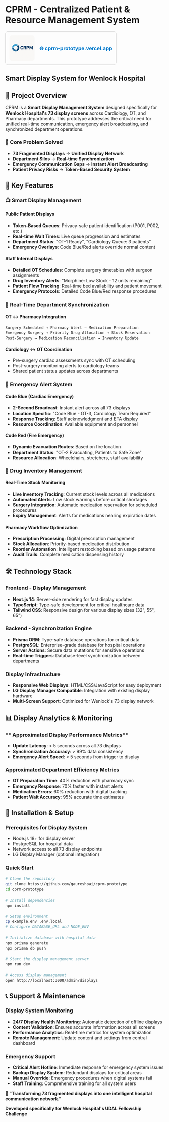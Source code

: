 # CPRM - Centralized Patient & Resource Management System

<div style="display: flex; align-items: center; gap: 16px; border: 1px solid #ccc; padding: 12px; border-radius: 8px; width: fit-content;">
  <img src="./public/logo.png" alt="Logo" style="width: 80px; height: 80px; object-fit: contain; border-radius: 8px;" />
  <div style="display: flex; flex-direction: column;">
    <a href="https://cprm-prototype.vercel.app" target="_blank" style="font-weight: bold; font-size: 16px; text-decoration: none; color: #007acc;">
      🌐 cprm-prototype.vercel.app
    </a>
  </div>
</div>

## Smart Display System for Wenlock Hospital

## 🏥 **Project Overview**

CPRM is a **Smart Display Management System** designed specifically for **Wenlock Hospital's 73 display screens** across Cardiology, OT, and Pharmacy departments. This prototype addresses the critical need for unified real-time communication, emergency alert broadcasting, and synchronized department operations.

### **🎯 Core Problem Solved**
- **73 Fragmented Displays** → **Unified Display Network**
- **Department Silos** → **Real-time Synchronization** 
- **Emergency Communication Gaps** → **Instant Alert Broadcasting**
- **Patient Privacy Risks** → **Token-Based Security System**

## 🚀 **Key Features**

### **📺 Smart Display Management**
#### **Public Patient Displays**
- **Token-Based Queues**: Privacy-safe patient identification (P001, P002, etc.)
- **Real-time Wait Times**: Live queue progression and estimates
- **Department Status**: "OT-1 Ready", "Cardiology Queue: 3 patients"
- **Emergency Overlays**: Code Blue/Red alerts override normal content

#### **Staff Internal Displays**
- **Detailed OT Schedules**: Complete surgery timetables with surgeon assignments
- **Drug Inventory Alerts**: "Morphine: Low Stock - 12 units remaining"
- **Patient Flow Tracking**: Real-time bed availability and patient movement
- **Emergency Protocols**: Detailed Code Blue/Red response procedures

### **🔄 Real-Time Department Synchronization**
#### **OT ↔ Pharmacy Integration**
```
Surgery Scheduled → Pharmacy Alert → Medication Preparation
Emergency Surgery → Priority Drug Allocation → Stock Reservation
Post-Surgery → Medication Reconciliation → Inventory Update
```

#### **Cardiology ↔ OT Coordination**
- Pre-surgery cardiac assessments sync with OT scheduling
- Post-surgery monitoring alerts to cardiology teams
- Shared patient status updates across departments

### **🚨 Emergency Alert System**
#### **Code Blue (Cardiac Emergency)**
- **2-Second Broadcast**: Instant alert across all 73 displays
- **Location Specific**: "Code Blue - OT-3, Cardiology Team Required"
- **Response Tracking**: Staff acknowledgment and ETA display
- **Resource Coordination**: Available equipment and personnel

#### **Code Red (Fire Emergency)**
- **Dynamic Evacuation Routes**: Based on fire location
- **Department Status**: "OT-2 Evacuating, Patients to Safe Zone"
- **Resource Allocation**: Wheelchairs, stretchers, staff availability

### **💊 Drug Inventory Management**
#### **Real-Time Stock Monitoring**
- **Live Inventory Tracking**: Current stock levels across all medications
- **Automated Alerts**: Low stock warnings before critical shortages
- **Surgery Integration**: Automatic medication reservation for scheduled procedures
- **Expiry Management**: Alerts for medications nearing expiration dates

#### **Pharmacy Workflow Optimization**
- **Prescription Processing**: Digital prescription management
- **Stock Allocation**: Priority-based medication distribution
- **Reorder Automation**: Intelligent restocking based on usage patterns
- **Audit Trails**: Complete medication dispensing history

## 🛠️ **Technology Stack**

### **Frontend - Display Management**
- **Next.js 14**: Server-side rendering for fast display updates
- **TypeScript**: Type-safe development for critical healthcare data
- **Tailwind CSS**: Responsive design for various display sizes (32", 55", 65")

### **Backend - Synchronization Engine**
- **Prisma ORM**: Type-safe database operations for critical data
- **PostgreSQL**: Enterprise-grade database for hospital operations
- **Server Actions**: Secure data mutations for sensitive operations
- **Real-time Triggers**: Database-level synchronization between departments

### **Display Infrastructure**
- **Responsive Web Displays**: HTML/CSS/JavaScript for easy deployment
- **LG Display Manager Compatible**: Integration with existing display hardware
- **Multi-Screen Support**: Optimized for Wenlock's 73 display network

## 📊 **Display Analytics & Monitoring**

### ** Approximated Display Performance Metrics**
- **Update Latency**: < 5 seconds across all 73 displays
- **Synchronization Accuracy**: > 99% data consistency
- **Emergency Alert Speed**: < 5 seconds from trigger to display

### **Approximated Department Efficiency Metrics**
- **OT Preparation Time**: 40% reduction with pharmacy sync
- **Emergency Response**: 70% faster with instant alerts
- **Medication Errors**: 60% reduction with digital tracking
- **Patient Wait Accuracy**: 95% accurate time estimates
## 🚀 **Installation & Setup**

### **Prerequisites for Display System**
- Node.js 18+ for display server
- PostgreSQL for hospital data
- Network access to all 73 display endpoints
- LG Display Manager (optional integration)

### **Quick Start**
```bash
# Clone the repository
git clone https://github.com/gaureshpai/cprm-prototype
cd cprm-prototype

# Install dependencies
npm install

# Setup environment
cp example.env .env.local
# Configure DATABASE_URL and NODE_ENV

# Initialize database with hospital data
npx prisma generate
npx prisma db push

# Start the display management server
npm run dev

# Access display management
open http://localhost:3000/admin/displays
```

## 📞 **Support & Maintenance**

### **Display System Monitoring**
- **24/7 Display Health Monitoring**: Automatic detection of offline displays
- **Content Validation**: Ensures accurate information across all screens
- **Performance Analytics**: Real-time metrics for system optimization
- **Remote Management**: Update content and settings from central dashboard

### **Emergency Support**
- **Critical Alert Hotline**: Immediate response for emergency system issues
- **Backup Display System**: Redundant displays for critical areas
- **Manual Override**: Emergency procedures when digital systems fail
- **Staff Training**: Comprehensive training for all system users

**🎯 "Transforming 73 fragmented displays into one intelligent hospital communication network."**

**Developed specifically for Wenlock Hospital's UDAL Fellowship Challenge**